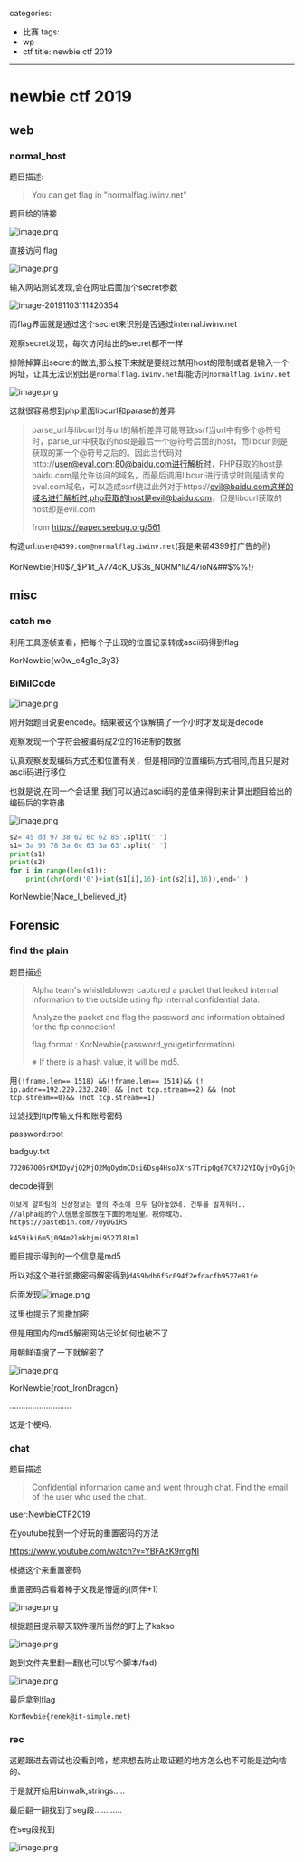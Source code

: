 categories:
- 比赛
tags:
- wp
- ctf
title: newbie ctf 2019
---
# newbie ctf 2019

## web

### normal_host

题目描述:

>You can get flag in "normalflag.iwinv.net"

题目给的链接

![image.png](http://ww1.sinaimg.cn/large/006pWR9agy1g8kogjizorj30ue0gvngf.jpg)



直接访问 flag

![image.png](http://ww1.sinaimg.cn/large/006pWR9agy1g8kofgp0d7j312909paar.jpg)



输入网站测试发现,会在网址后面加个secret参数

![image-20191103111420354](C:\Users\蔡建斌\AppData\Roaming\Typora\typora-user-images\image-20191103111420354.png)



而flag界面就是通过这个secret来识别是否通过internal.iwinv.net

观察secret发现，每次访问给出的secret都不一样

排除掉算出secret的做法,那么接下来就是要绕过禁用host的限制或者是输入一个网址，让其无法识别出是`normalflag.iwinv.net`却能访问`normalflag.iwinv.net`

![image.png](http://ww1.sinaimg.cn/large/006pWR9agy1g8kolppcsfj30g3045748.jpg)



这就很容易想到php里面libcurl和parase的差异

>parse_url与libcurl对与url的解析差异可能导致ssrf当url中有多个@符号时，parse_url中获取的host是最后一个@符号后面的host，而libcurl则是获取的第一个@符号之后的。因此当代码对http://user@eval.com:80@baidu.com进行解析时，PHP获取的host是baidu.com是允许访问的域名，而最后调用libcurl进行请求时则是请求的eval.com域名，可以造成ssrf绕过此外对于https://evil@baidu.com这样的域名进行解析时,php获取的host是evil@baidu.com，但是libcurl获取的host却是evil.com 
>
>from  https://paper.seebug.org/561 



构造url:`user@4399.com@normalflag.iwinv.net`(我是来帮4399打广告的:v:)​



KorNewbie{H0$7_$P1it_A774cK_U$3s_N0RM^liZ47ioN&##$%%!}



## misc

### catch me



利用工具逐帧查看，把每个子出现的位置记录转成ascii码得到flag



KorNewbie{w0w_e4g1e_3y3}



### BiMilCode

![image.png](http://ww1.sinaimg.cn/large/006pWR9aly1g8kovw3cl4j30e704pt8u.jpg)



刚开始题目说要encode。结果被这个误解搞了一个小时才发现是decode

观察发现一个字符会被编码成2位的16进制的数据

认真观察发现编码方式还和位置有关，但是相同的位置编码方式相同,而且只是对ascii码进行移位

也就是说,在同一个会话里,我们可以通过ascii码的差值来得到来计算出题目给出的编码后的字符串

![image.png](http://ww1.sinaimg.cn/large/006pWR9agy1g8kp8m10vej30ep058jrl.jpg)



```python
s2='45 dd 97 38 62 6c 62 85'.split(' ')
s1='3a 93 78 3a 6c 63 3a 63'.split(' ')
print(s1)
print(s2)
for i in range(len(s1)):
    print(chr(ord('0')+int(s1[i],16)-int(s2[i],16)),end='')
```





KorNewbie{Nace_I_believed_it}



## Forensic

### find the plain

题目描述

>Alpha team's whistleblower captured a packet that leaked internal information to the outside using ftp internal confidential data.
>
>Analyze the packet and flag the password and information obtained for the ftp connection!
>
>flag format : KorNewbie{password_yougetinformation}
>
>※ If there is a hash value, it will be md5.





用`(!frame.len== 1518) &&(!frame.len== 1514)&& (! ip.addr==192.229.232.240) && (not tcp.stream==2) && (not tcp.stream==0)&& (not tcp.stream==1)`

过滤找到ftp传输文件和账号密码

password:root

badguy.txt

```
7J2067O06rKMIOyVjO2MjO2MgOydmCDsi6Dsg4HsoJXrs7TripQg67CR7J2YIOyjvOyGjOyXkCDrqqjrkZAg64u07JWE64aT7JWY64SkLiDqsbTtiKzrpbwg67mM7KeA7JuM7YSwLi4gDQpodHRwczovL3Bhc3RlYmluLmNvbS83MHlER2lSUw==
```





decode得到

```
이보게 알파팀의 신상정보는 밑의 주소에 모두 담아놓았네. 건투를 빌지워터.. 
//alpha组的个人信息全部放在下面的地址里。祝你成功..
https://pastebin.com/70yDGiRS
```

`k459iki6m5j094m2lmkhjmi9527l81ml`

题目提示得到的一个信息是md5

所以对这个进行凯撒密码解密得到`d459bdb6f5c094f2efdacfb9527e81fe`

后面发现![image.png](http://ww1.sinaimg.cn/large/006pWR9aly1g8k0vd6qapj30ue015gli.jpg)

这里也提示了凯撒加密

但是用国内的md5解密网站无论如何也破不了

用朝鲜语搜了一下就解密了

![image.png](http://ww1.sinaimg.cn/large/006pWR9agy1g8k0ww99j0j30j6036t8w.jpg)

KorNewbie{root_IronDragon}

...........................

这是个梗吗.

### chat

题目描述

> Confidential information came and went through chat. Find the email of the user who used the chat. 

user:NewbieCTF2019



在youtube找到一个好玩的重置密码的方法

 https://www.youtube.com/watch?v=YBFAzK9mgNI 

根据这个来重置密码

重置密码后看着棒子文我是懵逼的(同伴+1)

![image.png](http://ww1.sinaimg.cn/large/006pWR9agy1g8kph085tzj31gw0see6k.jpg)

根据题目提示聊天软件理所当然的盯上了kakao

![image.png](http://ww1.sinaimg.cn/large/006pWR9agy1g8kppnap1sj30wj0b60u7.jpg)



跑到文件夹里翻一翻(也可以写个脚本/fad)

![image.png](http://ww1.sinaimg.cn/large/006pWR9agy1g8kpqxb2njj30tz0j8my5.jpg)



最后拿到flag



`KorNewbie{renek@it-simple.net}`

### rec

这题跟进去调试也没看到啥，想来想去防止取证题的地方怎么也不可能是逆向啥的、

于是就开始用binwalk,strings.....

最后翻一翻找到了seg段............

在seg段找到

![image.png](http://ww1.sinaimg.cn/large/006pWR9aly1g8k2xe25wlj30io0gbdio.jpg)
